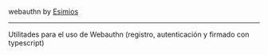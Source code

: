 webauthn by [Esimios](https://github.com/ESIMIOS)

---

Utilitades para el uso de Webauthn (registro, autenticación y firmado con typescript)



